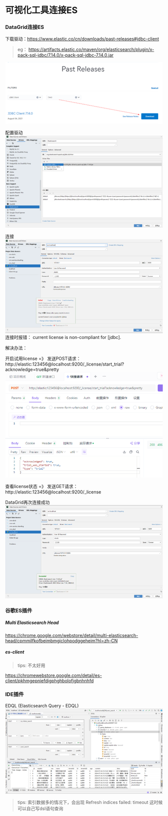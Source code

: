 # 可视化工具连接ES

### DataGrid连接ES

下载驱动：https://www.elastic.co/cn/downloads/past-releases#jdbc-client
> eg： https://artifacts.elastic.co/maven/org/elasticsearch/plugin/x-pack-sql-jdbc/7.14.0/x-pack-sql-jdbc-7.14.0.jar

![](./images/公共说明-1721789991702.png)

配置驱动
![](./images/公共说明-1721789939315.png)


连接
![](./images/公共说明-1721789845448.png)
连接时报错： current license is non-compliant for [jdbc].

解决办法：

开启试用license =》 发送POST请求： http://elastic:123456@localhost:9200/_license/start_trial?acknowledge=true&pretty
![](./images/公共说明-1721790906360.png)

查看license状态 =》 发送GET请求： http://elastic:123456@localhost:9200/_license

DataGrid再次连接成功
![](./images/公共说明-1721791045521.png)

### 谷歌ES插件

##### Multi Elasticsearch Head

https://chrome.google.com/webstore/detail/multi-elasticsearch-head/cpmmilfkofbeimbmgiclohpodggeheim?hl=zh-CN

##### es-client

> tips: 不太好用

https://chromewebstore.google.com/detail/es-client/pkhmgepniefdigphghbolofjgbnhnhfd

### IDE插件

EDQL (Elasticsearch Query - EDQL)
![](./images/02-可视化工具连接ES-1721874280055.png)

> tips: 索引数据多的情况下，会出现 Refresh indices failed: timeout
> 这时候可以自己写dsl语句查询

